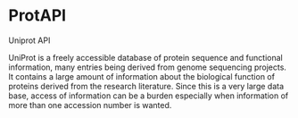 # ProtAPI

Uniprot API

UniProt is a freely accessible database of protein sequence and functional information, many entries being derived from genome sequencing projects. It contains a large amount of information about the biological function of proteins derived from the research literature.
Since this is a very large data base, access of information can be a burden especially when information of more than one accession number is wanted.
